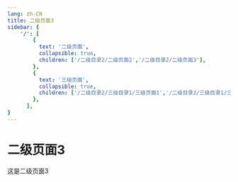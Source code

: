 ```yaml
---
lang: zh-CN
title: 二级页面3
sidebar: {
    '/': [
        {
          text: '二级页面',
          collapsible: true,
          children: ['/二级目录2/二级页面2','/二级目录2/二级页面3'],
        },
        {
          text: '三级页面',
          collapsible: true,
          children: ['/二级目录2/三级目录1/三级页面1','/二级目录2/三级目录1/三级页面2'],
        },
      ],
}
---
```


# 二级页面3

这是二级页面3
